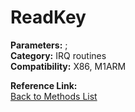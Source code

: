 # ReadKey

**Parameters:** ;  
**Category:** IRQ routines  
**Compatibility:** X86, M1ARM  

**Reference Link:**  
[Back to Methods List](../../SUMMARY.md)
